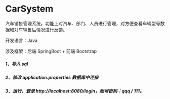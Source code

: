 # CarSystem

汽车销售管理系统，功能上对汽车、部门、人员进行管理，对方便查看车辆型号数据和对车辆售后情况进行反馈。

开发语言：Java

涉及框架：后端 SpringBoot + 前端 Bootstrap

##### 1、导入 sql

##### 2、修改 application.properties 数据库中连接

##### 3、运行，登录 http://localhost:8080/login，账号密码：qqq / 111。


